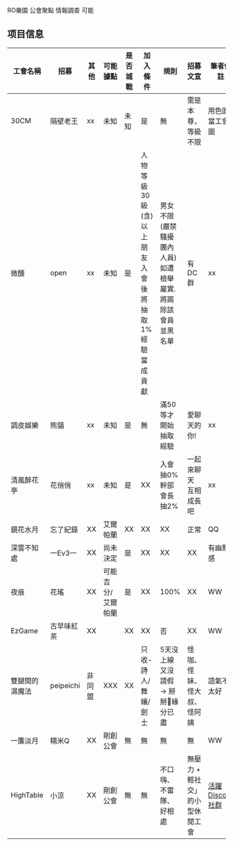 RO樂園 公會聚點 情報調查 
 可能


## 项目信息

| 工會名稱 | 招募 | 其他 | 可能據點 | 是否城戰 | 加入條件 | 規則 | 招募文宣  | 筆者備註 |
|----------|----------|----------|----------|--------|------|------------|----------|----------|
|30CM| 隔壁老王 | xx| 未知 |未知 | 是  | 無 |  需是本尊，等級不限 |用色圖當工會圖|
| 微醺  | open   | xx| 未知 |是 | 人物等級30級(含)以上朋友入會後將抽取1%經驗當成貢獻 |男女不限(嚴禁騷擾團內人員)如遭檢舉屬實.將踢除該會員並黑名單  |  有DC群 |xx|
| 調皮娛樂    | 熊貓   | xx| 未知 |是 | 無  |  滿50等才開始抽取經驗  |  愛聊天的你! |xx|
| 清風醉花亭    | 花俏俏   | xx| 未知 |是   | XX | 入會抽0% 幹部會長抽2%  | 一起來聊天 互相成長吧 |xx|
| 鏡花水月    | 忘了紀錄   | XX| 艾爾帕蘭 |XX   | XX | XX        | 正常   |QQ |
| 深雲不知處   | 一Ev3一    | XX  | 尚未決定 | 是   | XX | XX         | XX | 有幽默感|
| 夜痕      | 花瑤     |  XX | 可能吉分/艾爾帕蘭 |  是  | XX | 100%       | XX | WW|
|  EzGame    | 古早味紅茶   |  XX | | XX  | XX | 否      |XX |WW |
| 雙腿間的濕魔法  |  peipeichi   | 非同盟 | XXX | XX  |只收-詩人/舞孃/劍士| 5天沒上線又沒請假 → 掰掰👋緣分已盡     | 怪咖、怪妹、怪大叔、怪阿姨|語氣不太好 |
|  一簾淡月    | 糯米Q     |  XX | 剛創公會 | 無  |無  | 無       | 無 | WW|
|  HighTable    | 小涼     |  XX | 剛創公會 | 無  |無  | 不口嗨、不雷隊、好相處  | 無壓力 + 輕社交」的小型休閒工會 |[活躍 Discord 社群](https://discord.gg/zu4KFNJd) |

